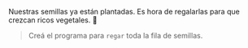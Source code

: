 <gs-attire attire-url="https://raw.githubusercontent.com/MumukiProject/mumuki-guia-gobstones-la-programacion-a-la-escuela-taller/master/assets/attires/config_1600722468943.json"></gs-attire>

<gs-toolbox toolbox-url="https://raw.githubusercontent.com/MumukiProject/mumuki-guia-gobstones-la-programacion-a-la-escuela-taller/master/assets/toolbox_1600723585144.xml"></gs-toolbox>



Nuestras semillas ya están plantadas. Es hora de regalarlas para que crezcan ricos vegetales. :raised_hands:

> Creá el programa para `regar` toda la fila de semillas. 